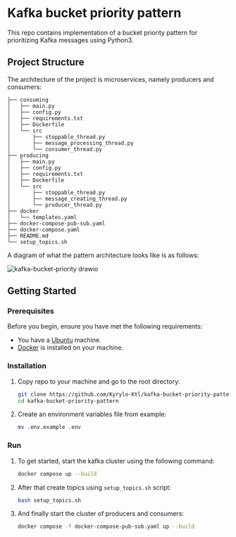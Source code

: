 # Kafka bucket priority pattern

This repo contains implementation of a bucket priority pattern for prioritizing Kafka messages using Python3.

## Project Structure

The architecture of the project is microservices, namely producers and consumers:

```
├── consuming
│   ├── main.py
│   ├── config.py
│   ├── requirements.txt
│   ├── Dockerfile
│   └── src
│       ├── stoppable_thread.py
│       ├── message_processing_thread.py
│       └── consumer_thread.py
├── producing
│   ├── main.py
│   ├── config.py
│   ├── requirements.txt
│   ├── Dockerfile
│   └── src
│       ├── stoppable_thread.py
│       ├── message_creating_thread.py
│       └── producer_thread.py
├── docker
│   └── templates.yaml
├── docker-compose-pub-sub.yaml
├── docker-compose.yaml
├── README.md
└── setup_topics.sh
```

A diagram of what the pattern architecture looks like is as follows:

![kafka-bucket-priority drawio](https://user-images.githubusercontent.com/93226646/234657271-f550b2db-dafe-4d2d-9780-4f7530d06165.png)


## Getting Started

### Prerequisites

Before you begin, ensure you have met the following requirements:

+ You have a [Ubuntu](https://ubuntu.com/) machine.
+ [Docker](https://docs.docker.com/desktop/install/linux-install/) is installed on your machine.


### Installation

1. Copy repo to your machine and go to the root directory:
   ```bash
   git clone https://github.com/Kyrylo-Ktl/kafka-bucket-priority-pattern && \
   cd kafka-bucket-priority-pattern
   ```

2. Create an environment variables file from example:
   ```bash
   mv .env.example .env
   ```

### Run

1. To get started, start the kafka cluster using the following command:
    ```bash
    docker compose up --build
    ```

2. After that create topics using `setup_topics.sh` script:
   ```bash
   bash setup_topics.sh
   ```

3. And finally start the cluster of producers and consumers:
   ```bash
   docker compose -f docker-compose-pub-sub.yaml up --build
   ```
